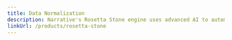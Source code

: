 ```yaml
---
title: Data Normalization
description: Narrative's Rosetta Stone engine uses advanced AI to automatically noramlize your data, making it easier for you and your partners to work with.
linkUrl: /products/rosetta-stone
---
```

